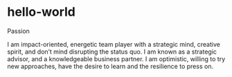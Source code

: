 # hello-world

Passion

I am impact-oriented, energetic team player with a strategic mind, creative spirit, and don’t mind disrupting the status quo.
I am known as a strategic advisor, and a knowledgeable business partner. I am optimistic, willing to try new approaches, have the desire to learn and the resilience to press on.
